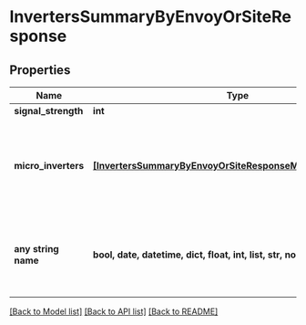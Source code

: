 # InvertersSummaryByEnvoyOrSiteResponse


## Properties
Name | Type | Description | Notes
------------ | ------------- | ------------- | -------------
**signal_strength** | **int** |  | 
**micro_inverters** | [**[InvertersSummaryByEnvoyOrSiteResponseMicroInvertersInner]**](InvertersSummaryByEnvoyOrSiteResponseMicroInvertersInner.md) | A list of active inverters on this system, including serial and model numbers. | 
**any string name** | **bool, date, datetime, dict, float, int, list, str, none_type** | any string name can be used but the value must be the correct type | [optional]

[[Back to Model list]](../README.md#documentation-for-models) [[Back to API list]](../README.md#documentation-for-api-endpoints) [[Back to README]](../README.md)


